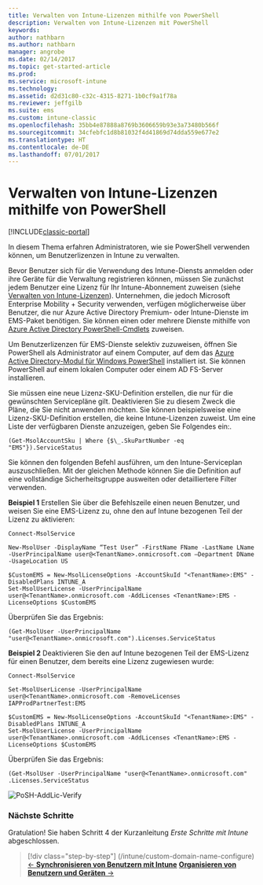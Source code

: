 ```yaml
---
title: Verwalten von Intune-Lizenzen mithilfe von PowerShell
description: Verwalten von Intune-Lizenzen mit PowerShell
keywords: 
author: nathbarn
ms.author: nathbarn
manager: angrobe
ms.date: 02/14/2017
ms.topic: get-started-article
ms.prod: 
ms.service: microsoft-intune
ms.technology: 
ms.assetid: d2d31c80-c32c-4315-8271-1b0cf9a1f78a
ms.reviewer: jeffgilb
ms.suite: ems
ms.custom: intune-classic
ms.openlocfilehash: 35bb4e87888a8769b3606659b93e3a73480b566f
ms.sourcegitcommit: 34cfebfc1d8b81032f4d41869d74dda559e677e2
ms.translationtype: HT
ms.contentlocale: de-DE
ms.lasthandoff: 07/01/2017
---
```

# <a name="manage-intune-licenses-using-powershell"></a>Verwalten von Intune-Lizenzen mithilfe von PowerShell

[!INCLUDE[classic-portal](../includes/classic-portal.md)]

In diesem Thema erfahren Administratoren, wie sie PowerShell verwenden können, um Benutzerlizenzen in Intune zu verwalten.

Bevor Benutzer sich für die Verwendung des Intune-Diensts anmelden oder ihre Geräte für die Verwaltung registrieren können, müssen Sie zunächst jedem Benutzer eine Lizenz für Ihr Intune-Abonnement zuweisen (siehe [Verwalten von Intune-Lizenzen](/intune/licenses-assign)). Unternehmen, die jedoch Microsoft Enterprise Mobility + Security verwenden, verfügen möglicherweise über Benutzer, die nur Azure Active Directory Premium- oder Intune-Dienste im EMS-Paket benötigen. Sie können einen oder mehrere Dienste mithilfe von [Azure Active Directory PowerShell-Cmdlets](https://msdn.microsoft.com/library/jj151815.aspx) zuweisen.

Um Benutzerlizenzen für EMS-Dienste selektiv zuzuweisen, öffnen Sie PowerShell als Administrator auf einem Computer, auf dem das [Azure Active Directory-Modul für Windows PowerShell](https://msdn.microsoft.com/library/jj151815.aspx#bkmk_installmodule) installiert ist. Sie können PowerShell auf einem lokalen Computer oder einem AD FS-Server installieren.

Sie müssen eine neue Lizenz-SKU-Definition erstellen, die nur für die gewünschten Servicepläne gilt. Deaktivieren Sie zu diesem Zweck die Pläne, die Sie nicht anwenden möchten. Sie können beispielsweise eine Lizenz-SKU-Definition erstellen, die keine Intune-Lizenzen zuweist. Um eine Liste der verfügbaren Dienste anzuzeigen, geben Sie Folgendes ein:.

    (Get-MsolAccountSku | Where {$\_.SkuPartNumber -eq "EMS"}).ServiceStatus

Sie können den folgenden Befehl ausführen, um den Intune-Serviceplan auszuschließen. Mit der gleichen Methode können Sie die Definition auf eine vollständige Sicherheitsgruppe ausweiten oder detailliertere Filter verwenden.

**Beispiel 1** Erstellen Sie über die Befehlszeile einen neuen Benutzer, und weisen Sie eine EMS-Lizenz zu, ohne den auf Intune bezogenen Teil der Lizenz zu aktivieren:

    Connect-MsolService

    New-MsolUser -DisplayName “Test User” -FirstName FName -LastName LName -UserPrincipalName user@<TenantName>.onmicrosoft.com –Department DName -UsageLocation US

    $CustomEMS = New-MsolLicenseOptions -AccountSkuId "<TenantName>:EMS" -DisabledPlans INTUNE_A
    Set-MsolUserLicense -UserPrincipalName user@<TenantName>.onmicrosoft.com -AddLicenses <TenantName>:EMS -LicenseOptions $CustomEMS


Überprüfen Sie das Ergebnis:

    (Get-MsolUser -UserPrincipalName "user@<TenantName>.onmicrosoft.com").Licenses.ServiceStatus

**Beispiel 2** Deaktivieren Sie den auf Intune bezogenen Teil der EMS-Lizenz für einen Benutzer, dem bereits eine Lizenz zugewiesen wurde:

    Connect-MsolService

    Set-MsolUserLicense -UserPrincipalName user@<TenantName>.onmicrosoft.com -RemoveLicenses IAPProdPartnerTest:EMS

    $CustomEMS = New-MsolLicenseOptions -AccountSkuId "<TenantName>:EMS" -DisabledPlans INTUNE_A
    Set-MsolUserLicense -UserPrincipalName user@<TenantName>.onmicrosoft.com -AddLicenses <TenantName>:EMS -LicenseOptions $CustomEMS

Überprüfen Sie das Ergebnis:

    (Get-MsolUser -UserPrincipalName "user@<TenantName>.onmicrosoft.com" .Licenses.ServiceStatus

![PoSH-AddLic-Verify](./media/posh-addlic-verify.png)

### <a name="next-steps"></a>Nächste Schritte
Gratulation! Sie haben Schritt 4 der Kurzanleitung *Erste Schritte mit Intune* abgeschlossen.
>[!div class="step-by-step"]
(/intune/custom-domain-name-configure) [&larr; **Synchronisieren von Benutzern mit Intune**](/intune/custom-domain-name-configure)     [**Organisieren von Benutzern und Geräten** &rarr;](.\start-with-a-paid-subscription-to-microsoft-intune-step-5.md)  
